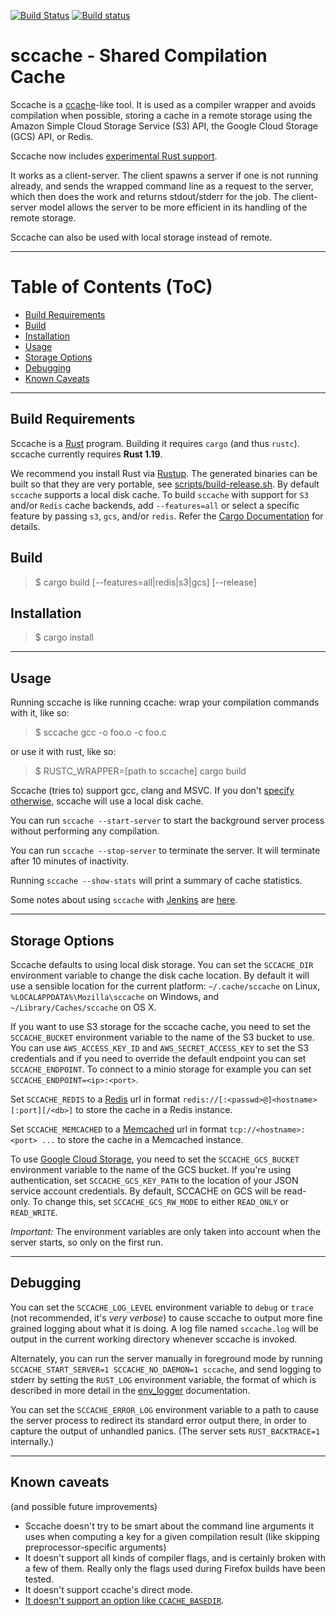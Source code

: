 [![Build Status](https://travis-ci.org/mozilla/sccache.svg?branch=master)](https://travis-ci.org/mozilla/sccache) [![Build status](https://ci.appveyor.com/api/projects/status/h4yqo430634pmfmt?svg=true)](https://ci.appveyor.com/project/luser/sccache2)

sccache - Shared Compilation Cache
==================================

Sccache is a [ccache](https://ccache.samba.org/)-like tool. It is used as a compiler wrapper and avoids compilation when possible, storing a cache in a remote storage using the Amazon Simple Cloud Storage Service (S3) API, the Google Cloud Storage (GCS) API, or Redis.

Sccache now includes [experimental Rust support](docs/Rust.md).

It works as a client-server. The client spawns a server if one is not running already, and sends the wrapped command line as a request to the server, which then does the work and returns stdout/stderr for the job.  The client-server model allows the server to be more efficient in its handling of the remote storage.

Sccache can also be used with local storage instead of remote.

---

Table of Contents (ToC)
======================

* [Build Requirements](#build-requirements)
* [Build](#build)
* [Installation](#installation)
* [Usage](#usage)
* [Storage Options](#storage-options)
* [Debugging](#debugging)
* [Known Caveats](#known-caveats)

---

Build Requirements
------------------

Sccache is a [Rust](https://www.rust-lang.org/) program. Building it requires `cargo` (and thus `rustc`). sccache currently requires **Rust 1.19**.

We recommend you install Rust via [Rustup](https://rustup.rs/). The generated binaries can be built so that they are very portable, see [scripts/build-release.sh](scripts/build-release.sh). By default `sccache` supports a local disk cache. To build `sccache` with support for `S3` and/or `Redis` cache backends, add `--features=all` or select a specific feature by passing `s3`, `gcs`, and/or `redis`. Refer the [Cargo Documentation](http://doc.crates.io/manifest.html#the-features-section) for details.

## Build

> $ cargo build [--features=all|redis|s3|gcs] [--release]

## Installation

> $ cargo install

---

Usage
-----

Running sccache is like running ccache: wrap your compilation commands with it, like so:

> $ sccache gcc -o foo.o -c foo.c

or use it with rust, like so:

> $ RUSTC_WRAPPER=[path to sccache] cargo build

Sccache (tries to) support gcc, clang and MSVC. If you don't [specify otherwise](#storage-options), sccache will use a local disk cache.

You can run `sccache --start-server` to start the background server process without performing any compilation.

You can run `sccache --stop-server` to terminate the server. It will terminate after 10 minutes of inactivity.

Running `sccache --show-stats` will print a summary of cache statistics.

Some notes about using `sccache` with [Jenkins](https://jenkins.io) are [here](docs/Jenkins.md).

---

Storage Options
---------------

Sccache defaults to using local disk storage. You can set the `SCCACHE_DIR` environment variable to change the disk cache location. By default it will use a sensible location for the current platform: `~/.cache/sccache` on Linux, `%LOCALAPPDATA%\Mozilla\sccache` on Windows, and `~/Library/Caches/sccache` on OS X.

If you want to use S3 storage for the sccache cache, you need to set the `SCCACHE_BUCKET` environment variable to the name of the S3 bucket to use. You can use `AWS_ACCESS_KEY_ID` and `AWS_SECRET_ACCESS_KEY` to set the S3 credentials and if you need to override the default endpoint you can set `SCCACHE_ENDPOINT`. To connect to a minio storage for example you can set `SCCACHE_ENDPOINT=<ip>:<port>`.

Set `SCCACHE_REDIS` to a [Redis](https://redis.io/) url in format `redis://[:<passwd>@]<hostname>[:port][/<db>]` to store the cache in a Redis instance.

Set `SCCACHE_MEMCACHED` to a [Memcached](https://memcached.org/) url in format `tcp://<hostname>:<port> ...` to store the cache in a Memcached instance.

To use [Google Cloud Storage](https://cloud.google.com/storage/), you need to set the `SCCACHE_GCS_BUCKET` environment variable to the name of the GCS bucket.
If you're using authentication, set `SCCACHE_GCS_KEY_PATH` to the location of your JSON service account credentials.
By default, SCCACHE on GCS will be read-only. To change this, set `SCCACHE_GCS_RW_MODE` to either `READ_ONLY` or `READ_WRITE`.

*Important:* The environment variables are only taken into account when the server starts, so only on the first run.

---

Debugging
---------

You can set the `SCCACHE_LOG_LEVEL` environment variable to `debug` or `trace` (not recommended, it's *very verbose*) to cause sccache to output more fine grained logging about what it is doing. A log file named `sccache.log` will be output in the current working directory whenever sccache is invoked.

Alternately, you can run the server manually in foreground mode by running `SCCACHE_START_SERVER=1 SCCACHE_NO_DAEMON=1 sccache`, and send logging to stderr by setting the `RUST_LOG` environment variable, the format of which is described in more detail in the [env_logger](http://burntsushi.net/rustdoc/env_logger/index.html#enabling-logging) documentation.

You can set the `SCCACHE_ERROR_LOG` environment variable to a path to cause the server process to redirect its standard error output there, in order to capture the output of unhandled panics. (The server sets `RUST_BACKTRACE=1` internally.)

---

Known caveats
-------------

(and possible future improvements)

* Sccache doesn't try to be smart about the command line arguments it uses when computing a key for a given compilation result (like skipping preprocessor-specific arguments)
* It doesn't support all kinds of compiler flags, and is certainly broken with a few of them. Really only the flags used during Firefox builds have been tested.
* It doesn't support ccache's direct mode.
* [It doesn't support an option like `CCACHE_BASEDIR`](https://github.com/mozilla/sccache/issues/35).
